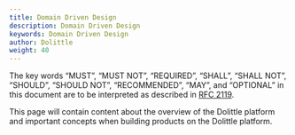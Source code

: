 ```yaml
---
title: Domain Driven Design
description: Domain Driven Design
keywords: Domain Driven Design
author: Dolittle
weight: 40
---
```

The key words “MUST”, “MUST NOT”, “REQUIRED”, “SHALL”, “SHALL NOT”, “SHOULD”, “SHOULD NOT”,
“RECOMMENDED”, “MAY”, and “OPTIONAL” in this document are to be interpreted as described in
[RFC 2119](https://tools.ietf.org/html/rfc2119).


This page will contain content about the overview of the Dolittle platform and important concepts when building products on the Dolittle platform.

